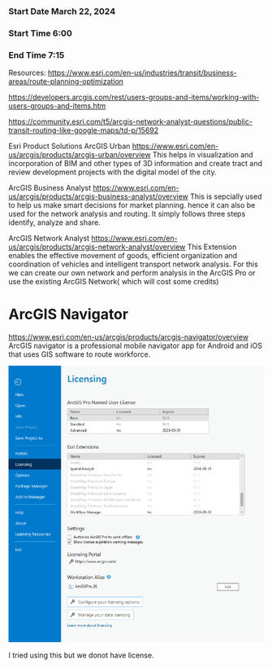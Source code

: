 ### Start Date March 22, 2024 
### Start Time 6:00 
### End Time 7:15 

 
Resources:
https://www.esri.com/en-us/industries/transit/business-areas/route-planning-optimization 

https://developers.arcgis.com/rest/users-groups-and-items/working-with-users-groups-and-items.htm 

https://community.esri.com/t5/arcgis-network-analyst-questions/public-transit-routing-like-google-maps/td-p/15692 

 
Esri Product Solutions 
ArcGIS Urban
https://www.esri.com/en-us/arcgis/products/arcgis-urban/overview
This helps in visualization and incorporation of BIM and other types of 3D information and create tract and review development projects with the digital model of the city. 

ArcGIS Business Analyst
https://www.esri.com/en-us/arcgis/products/arcgis-business-analyst/overview
This is sepcially used to help us make smart decisions for market planning. hence it can also be used for the network analysis and routing.
It simply follows three steps identify, analyze and share.

ArcGIS Network Analyst
https://www.esri.com/en-us/arcgis/products/arcgis-network-analyst/overview
This Extension enables the effective movement of goods, efficient organization and coordination of vehicles and intelligent transport network analysis.
For this we can create our own network and perform analysis in the ArcGIS Pro or use the existing ArcGIS Network( which will cost some credits) 


# ArcGIS Navigator
https://www.esri.com/en-us/arcgis/products/arcgis-navigator/overview
ArcGIS navigator is a professional mobile navigator app for Android and iOS that uses GIS software to route workforce.

![GVM](./images/Esrilicensing.png)

I tried using this but we donot have license.

